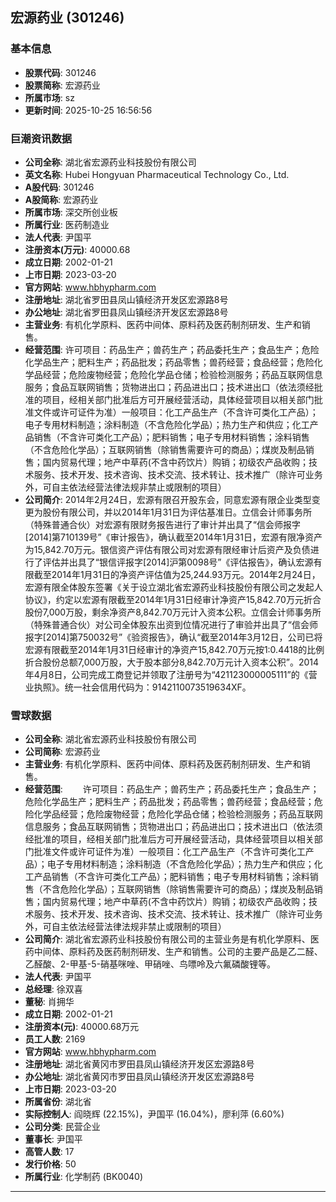 ## 宏源药业 (301246)

### 基本信息

- **股票代码**: 301246
- **股票简称**: 宏源药业
- **所属市场**: sz
- **更新时间**: 2025-10-25 16:56:56

### 巨潮资讯数据

- **公司全称**: 湖北省宏源药业科技股份有限公司
- **英文名称**: Hubei Hongyuan Pharmaceutical Technology Co., Ltd.
- **A股代码**: 301246
- **A股简称**: 宏源药业
- **所属市场**: 深交所创业板
- **所属行业**: 医药制造业
- **法人代表**: 尹国平
- **注册资本(万元)**: 40000.68
- **成立日期**: 2002-01-21
- **上市日期**: 2023-03-20
- **官方网站**: www.hbhypharm.com
- **注册地址**: 湖北省罗田县凤山镇经济开发区宏源路8号
- **办公地址**: 湖北省罗田县凤山镇经济开发区宏源路8号
- **主营业务**: 有机化学原料、医药中间体、原料药及医药制剂研发、生产和销售。
- **经营范围**: 许可项目：药品生产；兽药生产；药品委托生产；食品生产；危险化学品生产；肥料生产；药品批发；药品零售；兽药经营；食品经营；危险化学品经营；危险废物经营；危险化学品仓储；检验检测服务；药品互联网信息服务；食品互联网销售；货物进出口；药品进出口；技术进出口（依法须经批准的项目，经相关部门批准后方可开展经营活动，具体经营项目以相关部门批准文件或许可证件为准）一般项目：化工产品生产（不含许可类化工产品）；电子专用材料制造；涂料制造（不含危险化学品）；热力生产和供应；化工产品销售（不含许可类化工产品）；肥料销售；电子专用材料销售；涂料销售（不含危险化学品）；互联网销售（除销售需要许可的商品）；煤炭及制品销售；国内贸易代理；地产中草药(不含中药饮片）购销；初级农产品收购；技术服务、技术开发、技术咨询、技术交流、技术转让、技术推广（除许可业务外，可自主依法经营法律法规非禁止或限制的项目）
- **公司简介**: 2014年2月24日，宏源有限召开股东会，同意宏源有限企业类型变更为股份有限公司，并以2014年1月31日为评估基准日。立信会计师事务所（特殊普通合伙）对宏源有限财务报告进行了审计并出具了“信会师报字[2014]第710139号”《审计报告》，确认截至2014年1月31日，宏源有限净资产为15,842.70万元。银信资产评估有限公司对宏源有限经审计后资产及负债进行了评估并出具了“银信评报字[2014]沪第0098号”《评估报告》，确认宏源有限截至2014年1月31日的净资产评估值为25,244.93万元。2014年2月24日，宏源有限全体股东签署《关于设立湖北省宏源药业科技股份有限公司之发起人协议》，约定以宏源有限截至2014年1月31日经审计净资产15,842.70万元折合股份7,000万股，剩余净资产8,842.70万元计入资本公积。立信会计师事务所（特殊普通合伙）对公司全体股东出资到位情况进行了审验并出具了“信会师报字[2014]第750032号”《验资报告》，确认“截至2014年3月12日，公司已将宏源有限截至2014年1月31日经审计的净资产15,842.70万元按1:0.4418的比例折合股份总额7,000万股，大于股本部分8,842.70万元计入资本公积”。2014年4月8日，公司完成工商登记并领取了注册号为“421123000005111”的《营业执照》。统一社会信用代码为：9142110073519634XF。

### 雪球数据

- **公司全称**: 湖北省宏源药业科技股份有限公司
- **公司简称**: 宏源药业
- **主营业务**: 有机化学原料、医药中间体、原料药及医药制剂研发、生产和销售。
- **经营范围**: 　　许可项目：药品生产；兽药生产；药品委托生产；食品生产；危险化学品生产；肥料生产；药品批发；药品零售；兽药经营；食品经营；危险化学品经营；危险废物经营；危险化学品仓储；检验检测服务；药品互联网信息服务；食品互联网销售；货物进出口；药品进出口；技术进出口（依法须经批准的项目，经相关部门批准后方可开展经营活动，具体经营项目以相关部门批准文件或许可证件为准）一般项目：化工产品生产（不含许可类化工产品）；电子专用材料制造；涂料制造（不含危险化学品）；热力生产和供应；化工产品销售（不含许可类化工产品）；肥料销售；电子专用材料销售；涂料销售（不含危险化学品）；互联网销售（除销售需要许可的商品）；煤炭及制品销售；国内贸易代理；地产中草药(不含中药饮片）购销；初级农产品收购；技术服务、技术开发、技术咨询、技术交流、技术转让、技术推广（除许可业务外，可自主依法经营法律法规非禁止或限制的项目）
- **公司简介**: 湖北省宏源药业科技股份有限公司的主营业务是有机化学原料、医药中间体、原料药及医药制剂研发、生产和销售。公司的主要产品是乙二醛、乙醛酸、2-甲基-5-硝基咪唑、甲硝唑、鸟嘌呤及六氟磷酸锂等。
- **法人代表**: 尹国平
- **总经理**: 徐双喜
- **董秘**: 肖拥华
- **成立日期**: 2002-01-21
- **注册资本(元)**: 40000.68万元
- **员工人数**: 2169
- **官方网站**: www.hbhypharm.com
- **注册地址**: 湖北省黄冈市罗田县凤山镇经济开发区宏源路8号
- **办公地址**: 湖北省黄冈市罗田县凤山镇经济开发区宏源路8号
- **上市日期**: 2023-03-20
- **所属省份**: 湖北省
- **实际控制人**: 阎晓辉 (22.15%)，尹国平 (16.04%)，廖利萍 (6.60%)
- **公司分类**: 民营企业
- **董事长**: 尹国平
- **高管人数**: 17
- **发行价格**: 50
- **所属行业**: 化学制药 (BK0040)

---